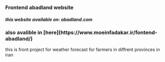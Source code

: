 <h3>Frontend abadland website</h3>

<h5>this website available on: <a src="https://abadland.com" >abadland.com</a> </h5>
<h3>also avalible in [here](https://www.moeinfadakar.ir/fontend-abadland/)</h3>


<p>this is front project for weather forecast for farmers in diffrent provinces in iran </p>

